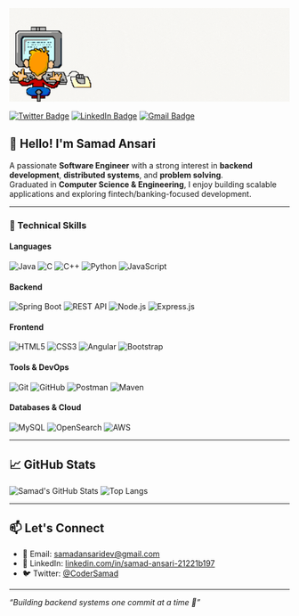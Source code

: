 [![Samad's Github Banner](./assets/banner.gif)](https://github.com/Samad-Ansari/Samad-Ansari)

[![Twitter Badge](https://img.shields.io/badge/Twitter-Profile-informational?style=flat&logo=twitter&logoColor=white&color=1CA2F1)](https://twitter.com/CoderSamad)
[![LinkedIn Badge](https://img.shields.io/badge/LinkedIn-Profile-informational?style=flat&logo=linkedin&logoColor=white&color=0D76A8)](https://www.linkedin.com/in/samad-ansari-21221b197/)
[![Gmail Badge](https://img.shields.io/badge/Gmail-samadansaridev@gmail.com-red?style=flat&logo=gmail&logoColor=white)](mailto:samadansaridev@gmail.com)

## 👋 Hello! I'm Samad Ansari

A passionate **Software Engineer** with a strong interest in **backend development**, **distributed systems**, and **problem solving**.  
Graduated in **Computer Science & Engineering**, I enjoy building scalable applications and exploring fintech/banking-focused development.

---

### 💼 Technical Skills

#### **Languages**
![Java](https://img.shields.io/badge/java-%23ED8B00.svg?style=for-the-badge&logo=openjdk&logoColor=white)
![C](https://img.shields.io/badge/c-%2300599C.svg?style=for-the-badge&logo=c&logoColor=white)
![C++](https://img.shields.io/badge/c++-%2300599C.svg?style=for-the-badge&logo=c%2B%2B&logoColor=white)
![Python](https://img.shields.io/badge/python-%2314354C.svg?style=for-the-badge&logo=python&logoColor=white)
![JavaScript](https://img.shields.io/badge/javascript-%23323330.svg?style=for-the-badge&logo=javascript&logoColor=%23F7DF1E)

#### **Backend**
![Spring Boot](https://img.shields.io/badge/springboot-%236DB33F.svg?style=for-the-badge&logo=springboot&logoColor=white)
![REST API](https://img.shields.io/badge/REST-API-informational?style=for-the-badge&logo=swagger&logoColor=white&color=green)
![Node.js](https://img.shields.io/badge/node.js-%2343853D.svg?style=for-the-badge&logo=node.js&logoColor=white)
![Express.js](https://img.shields.io/badge/express.js-%23404d59.svg?style=for-the-badge&logo=express&logoColor=%2361DAFB)

#### **Frontend**
![HTML5](https://img.shields.io/badge/html5-%23E34F26.svg?style=for-the-badge&logo=html5&logoColor=white)
![CSS3](https://img.shields.io/badge/css3-%231572B6.svg?style=for-the-badge&logo=css3&logoColor=white)
![Angular](https://img.shields.io/badge/angular-%23DD0031.svg?style=for-the-badge&logo=angular&logoColor=white)
![Bootstrap](https://img.shields.io/badge/bootstrap-%23563D7C.svg?style=for-the-badge&logo=bootstrap&logoColor=white)

#### **Tools & DevOps**
![Git](https://img.shields.io/badge/git-%23F05033.svg?style=for-the-badge&logo=git&logoColor=white)
![GitHub](https://img.shields.io/badge/github-%23121011.svg?style=for-the-badge&logo=github&logoColor=white)
![Postman](https://img.shields.io/badge/Postman-FF6C37?style=for-the-badge&logo=postman&logoColor=white)
![Maven](https://img.shields.io/badge/Maven-CC0000?style=for-the-badge&logo=apachemaven&logoColor=white)

#### **Databases & Cloud**
![MySQL](https://img.shields.io/badge/mysql-%2300f.svg?style=for-the-badge&logo=mysql&logoColor=white)
![OpenSearch](https://img.shields.io/badge/OpenSearch-blue.svg?style=for-the-badge&logo=opensearch&logoColor=white)
![AWS](https://img.shields.io/badge/AWS-%23FF9900.svg?style=for-the-badge&logo=amazonaws&logoColor=white)

---

## 📈 GitHub Stats

![Samad's GitHub Stats](https://github-readme-stats.vercel.app/api?username=Samad-Ansari&show_icons=true&theme=radical)
![Top Langs](https://github-readme-stats.vercel.app/api/top-langs/?username=Samad-Ansari&layout=compact&theme=radical)

---

## 📫 Let's Connect

- 📧 Email: [samadansaridev@gmail.com](mailto:samadansaridev@gmail.com)  
- 🔗 LinkedIn: [linkedin.com/in/samad-ansari-21221b197](https://www.linkedin.com/in/samad-ansari-21221b197/)  
- 🐦 Twitter: [@CoderSamad](https://twitter.com/CoderSamad)

---

_“Building backend systems one commit at a time 🚀”_
